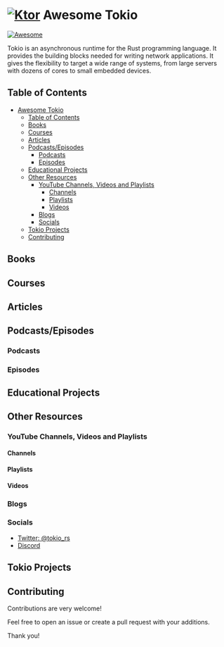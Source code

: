 # [![Ktor](https://upload.wikimedia.org/wikipedia/commons/thumb/6/60/Tokio_logo.svg/40px-Tokio_logo.svg)](https://github.com/tokio-rs/tokio) Awesome Tokio

[![Awesome](https://awesome.re/badge.svg)](https://awesome.re)

Tokio is an asynchronous runtime for the Rust programming language. It provides the building blocks needed for writing network applications. It gives the flexibility to target a wide range of systems, from large servers with dozens of cores to small embedded devices.

## Table of Contents

- [ Awesome Tokio](#-awesome-tokio)
  - [Table of Contents](#table-of-contents)
  - [Books](#books)
  - [Courses](#courses)
  - [Articles](#articles)
  - [Podcasts/Episodes](#podcastsepisodes)
    - [Podcasts](#podcasts)
    - [Episodes](#episodes)
  - [Educational Projects](#educational-projects)
  - [Other Resources](#other-resources)
    - [YouTube Channels, Videos and Playlists](#youtube-channels-videos-and-playlists)
      - [Channels](#channels)
      - [Playlists](#playlists)
      - [Videos](#videos)
    - [Blogs](#blogs)
    - [Socials](#socials)
  - [Tokio Projects](#tokio-projects)
  - [Contributing](#contributing)

## Books


## Courses


## Articles

## Podcasts/Episodes

### Podcasts

### Episodes


## Educational Projects


## Other Resources

### YouTube Channels, Videos and Playlists

#### Channels


#### Playlists

#### Videos

### Blogs


### Socials

- [Twitter: @tokio_rs](https://twitter.com/tokio_rs)
- [Discord](https://discord.com/invite/tokio)

## Tokio Projects


## Contributing

Contributions are very welcome!

Feel free to open an issue or create a pull request with your additions.

Thank you!
